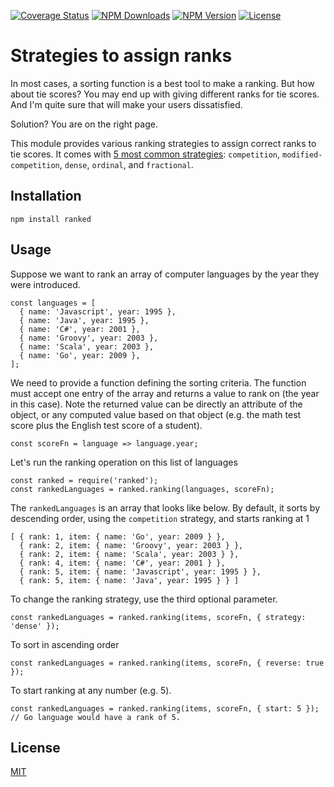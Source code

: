[![Coverage Status](https://img.shields.io/coveralls/quocvu/ranked.svg?style=for-the-badge)](https://coveralls.io/github/quocvu/ranked)
[![NPM Downloads](https://img.shields.io/npm/dt/ranked.svg?style=for-the-badge)](https://www.npmjs.com/package/ranked)
[![NPM Version](https://img.shields.io/npm/v/ranked.svg?style=for-the-badge)](https://www.npmjs.com/package/ranked)
[![License](https://img.shields.io/github/license/quocvu/ranked.svg?style=for-the-badge)](https://github.com/quocvu/ranked/blob/master/LICENSE)

# Strategies to assign ranks

In most cases, a sorting function is a best tool to make a ranking. But how
about tie scores? You may end up with giving different ranks for tie scores.
And I'm quite sure that will make your users dissatisfied.

Solution? You are on the right page.

This module provides various ranking strategies to assign correct ranks to tie
scores. It comes with [5 most common strategies](http://en.wikipedia.org/wiki/Ranking#Strategies_for_assigning_rankings):
`competition`, `modified-competition`, `dense`, `ordinal`, and `fractional`.

## Installation

    npm install ranked

## Usage

Suppose we want to rank an array of computer languages by the year they were
introduced.

```
const languages = [
  { name: 'Javascript', year: 1995 },
  { name: 'Java', year: 1995 },
  { name: 'C#', year: 2001 },
  { name: 'Groovy', year: 2003 },
  { name: 'Scala', year: 2003 },
  { name: 'Go', year: 2009 },
];
```

We need to provide a function defining the sorting criteria. The function
must accept one entry of the array and returns a value to rank on (the year
in this case). Note the returned value can be directly an attribute of the
object, or any computed value based on that object (e.g. the math test score
plus the English test score of a student).

```
const scoreFn = language => language.year;
```

Let's run the ranking operation on this list of languages

```
const ranked = require('ranked');
const rankedLanguages = ranked.ranking(languages, scoreFn);
```

The `rankedLanguages` is an array that looks like below. By default, it sorts
by descending order, using the `competition` strategy, and starts ranking at 1

```
[ { rank: 1, item: { name: 'Go', year: 2009 } },
  { rank: 2, item: { name: 'Groovy', year: 2003 } },
  { rank: 2, item: { name: 'Scala', year: 2003 } },
  { rank: 4, item: { name: 'C#', year: 2001 } },
  { rank: 5, item: { name: 'Javascript', year: 1995 } },
  { rank: 5, item: { name: 'Java', year: 1995 } } ]
```

To change the ranking strategy, use the third optional parameter.

```
const rankedLanguages = ranked.ranking(items, scoreFn, { strategy: 'dense' });
```

To sort in ascending order

```
const rankedLanguages = ranked.ranking(items, scoreFn, { reverse: true });
```

To start ranking at any number (e.g. 5).

```
const rankedLanguages = ranked.ranking(items, scoreFn, { start: 5 });
// Go language would have a rank of 5.
```

## License

[MIT](https://github.com/quocvu/ranked/blob/master/LICENSE.txt)

